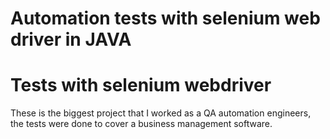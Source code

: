 # Automation tests with selenium web driver in JAVA

# Tests with selenium webdriver


These is the biggest project that I worked as a QA automation engineers, the tests were done to cover a business management software.
